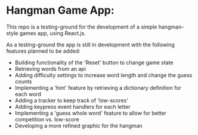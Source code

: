 # Hangman Game App:

This repo is a testing-ground for the development of a simple hangman-style games app, using React.js.

As a testing-ground the app is still in development with the following features planned to be added:

- Building functionality of the 'Reset' button to change game state
- Retrieving words from an api
- Adding difficulty settings to increase word length and change the guess counts
- Implementing a 'hint' feature by retrieving a dictionary definition for each word
- Adding a tracker to keep track of 'low-scores'
- Adding keypress event handlers for each letter
- Implementing a 'guess whole word' feature to allow for better competition vs. low-score
- Developing a more refined graphic for the hangman
